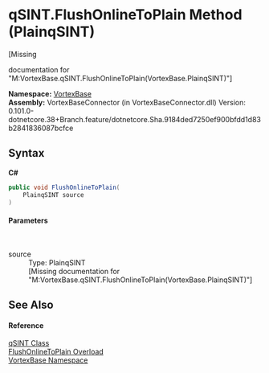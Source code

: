 # qSINT.FlushOnlineToPlain Method (PlainqSINT)
 

\[Missing <summary> documentation for "M:VortexBase.qSINT.FlushOnlineToPlain(VortexBase.PlainqSINT)"\]

**Namespace:**&nbsp;<a href="N_VortexBase.md">VortexBase</a><br />**Assembly:**&nbsp;VortexBaseConnector (in VortexBaseConnector.dll) Version: 0.101.0-dotnetcore.38+Branch.feature/dotnetcore.Sha.9184ded7250ef900bfdd1d83b2841836087bcfce

## Syntax

**C#**<br />
``` C#
public void FlushOnlineToPlain(
	PlainqSINT source
)
```


#### Parameters
&nbsp;<dl><dt>source</dt><dd>Type: PlainqSINT<br />\[Missing <param name="source"/> documentation for "M:VortexBase.qSINT.FlushOnlineToPlain(VortexBase.PlainqSINT)"\]</dd></dl>

## See Also


#### Reference
<a href="T_VortexBase_qSINT.md">qSINT Class</a><br /><a href="Overload_VortexBase_qSINT_FlushOnlineToPlain.md">FlushOnlineToPlain Overload</a><br /><a href="N_VortexBase.md">VortexBase Namespace</a><br />